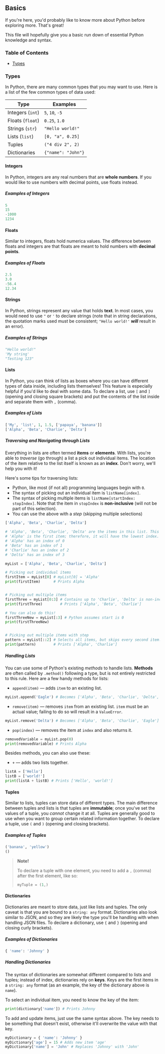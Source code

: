 ## Basics

If you're here, you'd probably like to know more about Python before exploring more. That's great!

This file will hopefully give you a basic run down of essential Python knowledge and syntax.

### Table of Contents
- [Types](#types)

### Types

In Python, there are many common types that you may want to use. Here is a list of the few common types of data used:

|        Type        |      Examples     |
| ------------------ | ----------------- |
| Integers (`int`)   | `5`, `10`, `-5`   |
| Floats (`float`)   | `0.25`, `1.0`     |
| Strings (`str`)    | `"Hello world!"`  |
| Lists (`list`)     | `[0, "a", 0.25]`  |
| Tuples             | `("4 div 2", 2)`  |
| Dictionaries       | `{"name": "John"}`|

#### Integers

In Python, integers are any real numbers that are **whole numbers**. If you would like to use numbers with decimal points, use floats instead.

##### Examples of Integers
```python
5
15
-1000
1234
```

#### Floats

Similar to integers, floats hold numerica values. The difference between floats and integers are that floats are meant to hold numbers with **decimal points**.

##### Examples of Floats
```python
2.5
3.0
-56.4
12.34
```

#### Strings

In Python, strings represent any value that holds **text**. In most cases, you would need to use `"` or `'` to declare strings (note that in string declarations, the quotation marks used must be consistent; `"Hello world!'` ***will*** result in an error).

##### Examples of Strings
```python
"Hello world!"
'My string'
"Testing 123"
```

#### Lists

In Python, you can think of lists as boxes where you can have different types of data inside, including lists themselves! This feature is especially helpful if you'd like to deal with some data. To declare a list, use `[` and `]` (opening and closing square brackets) and put the contents of the list inside and separate them with `,` (comma).

##### Examples of Lists
```python
['My', 'list', 1, 1.5, ['papaya', 'banana']]
['Alpha', 'Beta', 'Charlie', 'Delta']
```

##### Traversing and Navigating through Lists

Everything in lists are often termed **items** or **elements**. With lists, you're able to *traverse* (go through) a list a pick out individual items. The location of the item relative to the list itself is known as an **index**. Don't worry, we'll help you with it!

Here's some tips for traversing lists:
- Python, like most (if not all) programming languages begin with `0`.
- The syntax of picking out an individual item is `listName[index]`.
- The syntax of picking multiple items is `listName[startIndex: stopIndex]`. Note that the item in `stopIndex` is **non-inclusive** (will not be part of this selection).
- You can use the above with a *step* (skipping multiple selections)

```python
['Alpha', 'Beta', 'Charlie', 'Delta']

# 'Alpha', 'Beta', 'Charlie', 'Delta' are the items in this list. This list has a total of four items.
# 'Alpha' is the first item; therefore, it will have the lowest index. Remember that Python starts counting from 0, therefore:
# 'Alpha' has an index of 0
# 'Beta' has an index of 1
# 'Charlie' has an index of 2
# 'Delta' has an index of 3
```

```python
myList = ['Alpha', 'Beta', 'Charlie', 'Delta']

# Picking out individual items
firstItem = myList[0] # myList[0] = 'Alpha'
print(firstItem)      # Prints Alpha


# Picking out multiple items
firstThree = myList[0:3] # Contains up to 'Charlie', 'Delta' is non-inclusive!
print(firstThree)        # Prints ['Alpha', 'Beta', 'Charlie']

# You can also do this!
firstThreeNew = myList[:3] # Python assumes start is 0
print(firstThreeNew)


# Picking out multiple items with step
pattern = myList[::2] # Selects all items, but skips every second item.
print(pattern)        # Prints ['Alpha', 'Charlie']
```

##### Handling Lists

You can use some of Python's existing *methods* to handle lists. **Methods** are often called by `.method()` following a type, but is not entirely restricted to this rule. Here are a few handy methods for lists:

- `append(item)` — adds `item` to an existing list.
```python
myList.append('Eagle') # Becomes ['Alpha', 'Beta', 'Charlie', 'Delta', 'Eagle']
```

- `remove(item)` — removes `item` from an existing list. `item` must be an actual value; failing to do so will result in a `ValueError`.
```python
myList.remove('Delta') # Becomes ['Alpha', 'Beta', 'Charlie', 'Eagle']
```

- `pop(index)` — removes the item at `index` and also returns it.
```python
removedVariable = myList.pop(0)
print(removedVariable) # Prints Alpha
```

Besides methods, you can also use these:

- `+` — adds two lists together.
```python
listA = ['Hello']
listB = ['world!']
print(listA + listB) # Prints ['Hello', 'world!']
```

#### Tuples

Similar to lists, tuples can store data of different types. The main difference between tuples and lists is that tuples are **immutable**; once you've set the values of a tuple, you *cannot* change it at all. Tuples are generally good to use when you want to group certain related information together. To declare a tuple, use `(` and `)` (opening and closing brackets).

##### Examples of Tuples
```python
('banana', 'yellow')
()
```

> **Note!**
>
> To declare a tuple with one element, you need to add a `,` (comma) after the first element, like so:
>
> ```python
> myTuple = (1,)
> ```


#### Dictionaries

Dictionaries are meant to store data, just like lists and tuples. The only caveat is that you are bound to a `string: any` format. Dictionaries also look similar to JSON, and so they are likely the type you'll be handling with when handling JSON files. To declare a dictionary, use `{` and `}` (opening and closing curly brackets).

##### Examples of Dictionaries
```python
{ 'name': 'Johnny' }
```

##### Handling Dictionaries

The syntax of dictionaries are somewhat different compared to lists and tuples; instead of index, dictionaries rely on **keys**. Keys are the first items in a `string: any` format (as an example, the key of the dictionary above is `name`).

To select an individual item, you need to know the key of the item:

```python
print(dictionary['name']) # Prints Johnny
```

To add and update items, just use the same syntax above. The key needs to be something that doesn't exist, otherwise it'll overwrite the value with that key.

```python
myDictionary = { 'name': 'Johnny' }
myDictionary['age'] = 15 # Adds new item 'age'
myDictionary['name'] = 'John' # Replaces 'Johnny' with 'John'
```